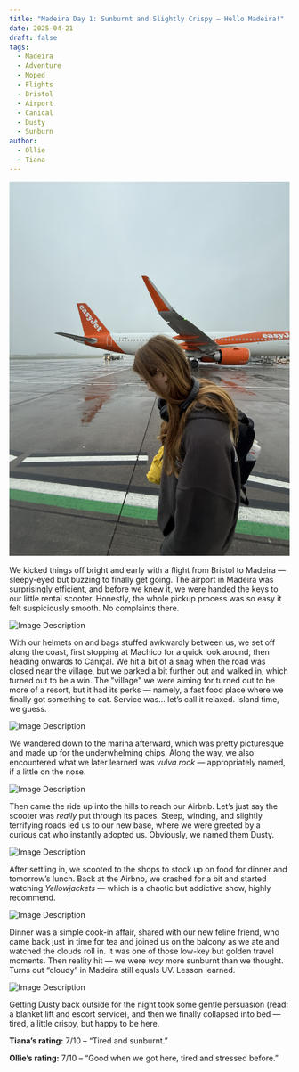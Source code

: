 ```yaml
---
title: "Madeira Day 1: Sunburnt and Slightly Crispy – Hello Madeira!"
date: 2025-04-21
draft: false
tags:
  - Madeira
  - Adventure
  - Moped
  - Flights
  - Bristol
  - Airport
  - Canical
  - Dusty
  - Sunburn
author:
  - Ollie
  - Tiana
---
```

![Image Description](/images/IMG_3743.jpeg)

We kicked things off bright and early with a flight from Bristol to Madeira — sleepy-eyed but buzzing to finally get going. The airport in Madeira was surprisingly efficient, and before we knew it, we were handed the keys to our little rental scooter. Honestly, the whole pickup process was so easy it felt suspiciously smooth. No complaints there.

![Image Description](/images/IMG_3749.jpeg)

With our helmets on and bags stuffed awkwardly between us, we set off along the coast, first stopping at Machico for a quick look around, then heading onwards to Caniçal. We hit a bit of a snag when the road was closed near the village, but we parked a bit further out and walked in, which turned out to be a win. The "village" we were aiming for turned out to be more of a resort, but it had its perks — namely, a fast food place where we finally got something to eat. Service was… let’s call it relaxed. Island time, we guess.

![Image Description](/images/IMG_3797.jpeg)

We wandered down to the marina afterward, which was pretty picturesque and made up for the underwhelming chips. Along the way, we also encountered what we later learned was _vulva rock_ — appropriately named, if a little on the nose.

![Image Description](/images/IMG_3809.jpeg)

Then came the ride up into the hills to reach our Airbnb. Let’s just say the scooter was _really_ put through its paces. Steep, winding, and slightly terrifying roads led us to our new base, where we were greeted by a curious cat who instantly adopted us. Obviously, we named them Dusty.

![Image Description](/images/IMG_3835.jpeg)

After settling in, we scooted to the shops to stock up on food for dinner and tomorrow’s lunch. Back at the Airbnb, we crashed for a bit and started watching _Yellowjackets_ — which is a chaotic but addictive show, highly recommend.

![Image Description](/images/IMG_3788.jpeg)

Dinner was a simple cook-in affair, shared with our new feline friend, who came back just in time for tea and joined us on the balcony as we ate and watched the clouds roll in. It was one of those low-key but golden travel moments. Then reality hit — we were _way_ more sunburnt than we thought. Turns out “cloudy” in Madeira still equals UV. Lesson learned.

![Image Description](/images/IMG_3844.jpeg)

Getting Dusty back outside for the night took some gentle persuasion (read: a blanket lift and escort service), and then we finally collapsed into bed — tired, a little crispy, but happy to be here.

**Tiana’s rating:** 7/10 – “Tired and sunburnt.”

**Ollie’s rating:** 7/10 – “Good when we got here, tired and stressed before.”

